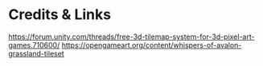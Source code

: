 
# Credits & Links
https://forum.unity.com/threads/free-3d-tilemap-system-for-3d-pixel-art-games.710600/
https://opengameart.org/content/whispers-of-avalon-grassland-tileset
